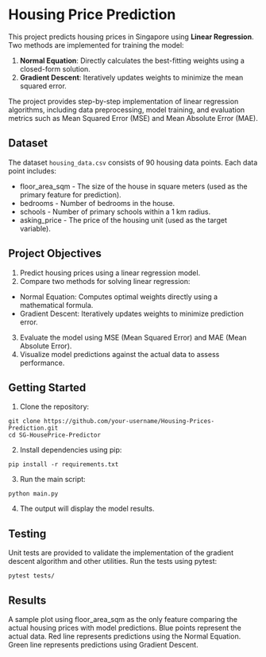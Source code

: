 # Housing Price Prediction

This project predicts housing prices in Singapore using **Linear Regression**. Two methods are implemented for training the model:
1. **Normal Equation**: Directly calculates the best-fitting weights using a closed-form solution.
2. **Gradient Descent**: Iteratively updates weights to minimize the mean squared error.

The project provides step-by-step implementation of linear regression algorithms, including data preprocessing, model training, and evaluation metrics such as Mean Squared Error (MSE) and Mean Absolute Error (MAE).

## Dataset
The dataset `housing_data.csv` consists of 90 housing data points. Each data point includes:
- floor_area_sqm - The size of the house in square meters (used as the primary feature for prediction).
- bedrooms - Number of bedrooms in the house.
- schools - Number of primary schools within a 1 km radius.
- asking_price - The price of the housing unit (used as the target variable).

## Project Objectives

1. Predict housing prices using a linear regression model.
2. Compare two methods for solving linear regression:
- Normal Equation: Computes optimal weights directly using a mathematical formula.
- Gradient Descent: Iteratively updates weights to minimize prediction error.
3. Evaluate the model using MSE (Mean Squared Error) and MAE (Mean Absolute Error).
4. Visualize model predictions against the actual data to assess performance.

## Getting Started
1. Clone the repository:
```
git clone https://github.com/your-username/Housing-Prices-Prediction.git
cd SG-HousePrice-Predictor
```

2. Install dependencies using pip:
```
pip install -r requirements.txt
```

3. Run the main script:
```
python main.py
```

4. The output will display the model results.

## Testing
Unit tests are provided to validate the implementation of the gradient descent algorithm and other utilities. Run the tests using pytest:
```
pytest tests/
```

## Results
A sample plot using floor_area_sqm as the only feature comparing the actual housing prices with model predictions.
Blue points represent the actual data. Red line represents predictions using the Normal Equation. Green line represents predictions using Gradient Descent.
